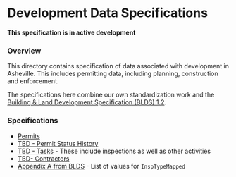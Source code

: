 # Development Data Specifications

__This specification is in active development__

### Overview

This directory contains specification of data associated with development in Asheville. This includes permitting data, including planning, construction and enforcement.

The specifications here combine our own standardization work and the [Building & Land Development Specification (BLDS) 1.2](https://github.com/open-data-standards/permitdata.org/wiki).


### Specifications

* [Permits](./permits.md)
* [TBD - Permit Status History ](Optional-Permit-Status-Change-Dataset-Requirements)
* [TBD - Tasks](Optional-Inspections-Dataset-Requirements) - These include inspections as well as other activities
* [TBD- Contractors](Optional-Contractor-Dataset-Requirements)
* [Appendix A from BLDS](Appendix-A) - List of values for <code>InspTypeMapped</code>
